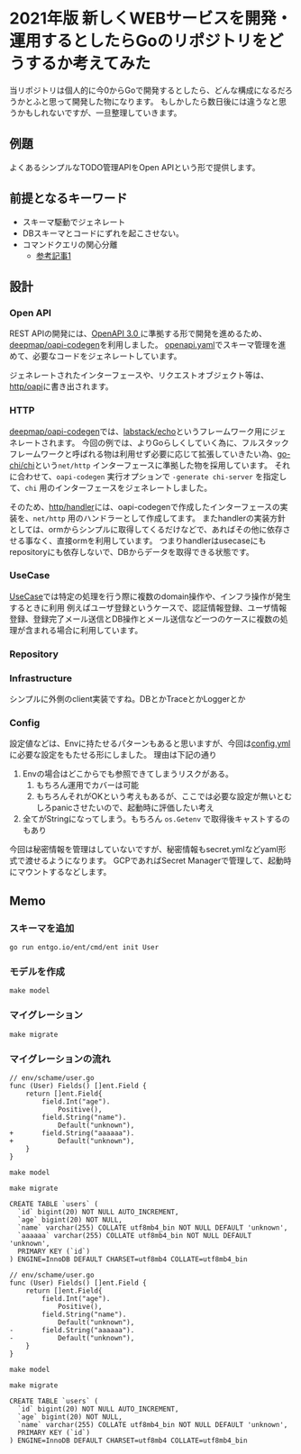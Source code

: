 # 2021年版 新しくWEBサービスを開発・運用するとしたらGoのリポジトリをどうするか考えてみた

当リポジトリは個人的に今0からGoで開発するとしたら、どんな構成になるだろうかとふと思って開発した物になります。
もしかしたら数日後には違うなと思うかもしれないですが、一旦整理していきます。

## 例題

よくあるシンプルなTODO管理APIをOpen APIという形で提供します。

## 前提となるキーワード

- スキーマ駆動でジェネレート
- DBスキーマとコードにずれを起こさせない。
- コマンドクエリの関心分離
  - [参考記事1](https://little-hands.hatenablog.com/entry/2019/12/02/cqrs#DDD%E3%81%AE%E5%8F%82%E7%85%A7%E7%B3%BB%E5%87%A6%E7%90%86%E3%81%A7%E7%99%BA%E7%94%9F%E3%81%99%E3%82%8B%E8%AA%B2%E9%A1%8C)

## 設計

### Open API

REST APIの開発には、[OpenAPI 3.0 ](https://github.com/OAI/OpenAPI-Specification/blob/main/versions/3.0.0.md)に準拠する形で開発を進めるため、[deepmap/oapi-codegen](https://github.com/deepmap/oapi-codegen)を利用しました。
[openapi.yaml](./openapi.yaml)でスキーマ管理を進めて、必要なコードをジェネレートしています。

ジェネレートされたインターフェースや、リクエストオブジェクト等は、[http/oapi](http/oapi)に書き出されます。

### HTTP

[deepmap/oapi-codegen](https://github.com/deepmap/oapi-codegen)では、[labstack/echo](https://github.com/labstack/echo)というフレームワーク用にジェネレートされます。
今回の例では、よりGoらしくしていく為に、フルスタックフレームワークと呼ばれる物は利用せず必要に応じて拡張していきたい為、[go-chi/chi](https://github.com/go-chi/chi)という`net/http` インターフェースに準拠した物を採用しています。
それに合わせて、`oapi-codegen` 実行オプションで `-generate chi-server` を指定して、`chi` 用のインターフェースをジェネレートしました。

そのため、[http/handler](http/handler)には、oapi-codegenで作成したインターフェースの実装を、`net/http` 用のハンドラーとして作成してます。
またhandlerの実装方針としては、ormからシンプルに取得してくるだけなどで、あればその他に依存させる事なく、直接ormを利用しています。
つまりhandlerはusecaseにもrepositoryにも依存しないで、DBからデータを取得できる状態です。

### UseCase

[UseCase](./usecase)では特定の処理を行う際に複数のdomain操作や、インフラ操作が発生するときに利用
例えばユーザ登録というケースで、認証情報登録、ユーザ情報登録、登録完了メール送信とDB操作とメール送信など一つのケースに複数の処理が含まれる場合に利用しています。

### Repository

### Infrastructure

シンプルに外側のclient実装ですね。DBとかTraceとかLoggerとか

### Config

設定値などは、Envに持たせるパターンもあると思いますが、今回は[config.yml](environment/development/config.yml)に必要な設定をもたせる形にしました。
理由は下記の通り

1. Envの場合はどこからでも参照できてしまうリスクがある。
   1. もちろん運用でカバーは可能
   2. もちろんそれがOKという考えもあるが、ここでは必要な設定が無いとむしろpanicさせたいので、起動時に評価したい考え
2. 全てがStringになってしまう。もちろん `os.Getenv` で取得後キャストするのもあり

今回は秘密情報を管理はしていないですが、秘密情報もsecret.ymlなどyaml形式で渡せるようになります。
GCPであればSecret Managerで管理して、起動時にマウントするなどします。

## Memo

### スキーマを追加

```
go run entgo.io/ent/cmd/ent init User
```

### モデルを作成

```
make model
```

### マイグレーション

```
make migrate
```

### マイグレーションの流れ

```
// env/schame/user.go
func (User) Fields() []ent.Field {
	return []ent.Field{
		field.Int("age").
			Positive(),
		field.String("name").
			Default("unknown"),
+		field.String("aaaaaa").
+			Default("unknown"),
	}
}
```

```
make model
```

```
make migrate
```

```
CREATE TABLE `users` (
  `id` bigint(20) NOT NULL AUTO_INCREMENT,
  `age` bigint(20) NOT NULL,
  `name` varchar(255) COLLATE utf8mb4_bin NOT NULL DEFAULT 'unknown',
  `aaaaaa` varchar(255) COLLATE utf8mb4_bin NOT NULL DEFAULT 'unknown',
  PRIMARY KEY (`id`)
) ENGINE=InnoDB DEFAULT CHARSET=utf8mb4 COLLATE=utf8mb4_bin
```


```
// env/schame/user.go
func (User) Fields() []ent.Field {
	return []ent.Field{
		field.Int("age").
			Positive(),
		field.String("name").
			Default("unknown"),
-		field.String("aaaaaa").
-			Default("unknown"),
	}
}
```

```
make model
```

```
make migrate
```

```
CREATE TABLE `users` (
  `id` bigint(20) NOT NULL AUTO_INCREMENT,
  `age` bigint(20) NOT NULL,
  `name` varchar(255) COLLATE utf8mb4_bin NOT NULL DEFAULT 'unknown',
  PRIMARY KEY (`id`)
) ENGINE=InnoDB DEFAULT CHARSET=utf8mb4 COLLATE=utf8mb4_bin
```